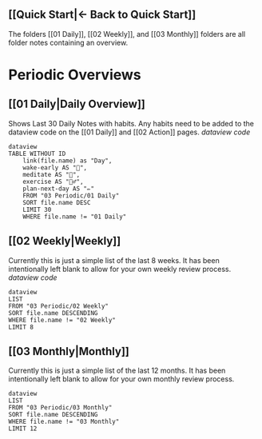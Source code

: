 [[Quick Start|← Back to Quick Start]]
---
The folders [[01 Daily]], [[02 Weekly]], and [[03 Monthly]] folders are all folder notes containing an overview.

# Periodic Overviews
## [[01 Daily|Daily Overview]]
Shows Last 30 Daily Notes with habits. Any habits need to be added to the dataview code on the [[01 Daily]] and [[02 Action]] pages.
*dataview code*
```
dataview
TABLE WITHOUT ID
	link(file.name) as "Day",
	wake-early AS "🌄",
	meditate AS "🧘",
	exercise AS "🏃‍♂️",
	plan-next-day AS "✏️"
	FROM "03 Periodic/01 Daily" 
	SORT file.name DESC
	LIMIT 30
	WHERE file.name != "01 Daily"
```
## [[02 Weekly|Weekly]]
Currently this is just a simple list of the last 8 weeks. It has been intentionally left blank to allow for your own weekly review process.
*dataview code*
```
dataview
LIST
FROM "03 Periodic/02 Weekly"
SORT file.name DESCENDING
WHERE file.name != "02 Weekly"
LIMIT 8
```
## [[03 Monthly|Monthly]]
Currently this is just a simple list of the last 12 months. It has been intentionally left blank to allow for your own monthly review process.
```
dataview
LIST
FROM "03 Periodic/03 Monthly"
SORT file.name DESCENDING
WHERE file.name != "03 Monthly"
LIMIT 12
```